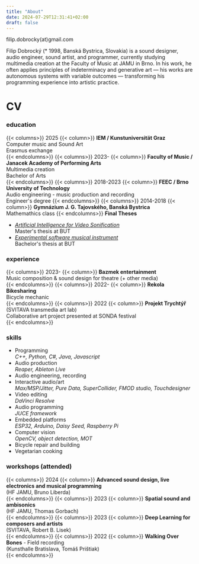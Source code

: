 ```yaml
---
title: "About"
date: 2024-07-29T12:31:41+02:00
draft: false
---
```


filip.dobrocky(at)gmail.com

Filip Dobrocký (\* 1998, Banská Bystrica, Slovakia) is a sound designer, audio engineer, sound artist, and programmer, currently studying multimedia creation at the Faculty of Music at JAMU in Brno. In his work, he often applies principles of indeterminacy and generative art &mdash; his works are autonomous systems with variable outcomes &mdash; transforming his programming experience into artistic practice.

# CV

### education
{{< columns>}}
2025
{{< column>}}
**IEM / Kunstuniversität Graz**  
Computer music and Sound Art  
Erasmus exchange  
{{< endcolumns>}}
{{< columns>}}
2023-
{{< column>}}
**Faculty of Music / Janacek Academy of Performing Arts**  
Multimedia creation  
Bachelor of Arts  
{{< endcolumns>}}
{{< columns>}}
2018-2023
{{< column>}}
**FEEC / Brno University of Technology**  
Audio engineering - music production and recording  
Engineer's degree
{{< endcolumns>}}
{{< columns>}}
2014-2018
{{< column>}}
**Gymnázium J. G. Tajovského, Banská Bystrica**  
Mathemathics class
{{< endcolumns>}}
**Final Theses**
- [*Artificial Intelligence for Video Sonification*](https://www.vut.cz/en/students/final-thesis/detail/151162)  
Master's thesis at BUT
- [*Experimental software musical instrument*](https://www.vut.cz/en/students/final-thesis/detail/133499)  
Bachelor's thesis at BUT

### experience

{{< columns>}}
2023-
{{< column>}}
**Bazmek entertainment**  
Music composition & sound design for theatre (+ other media)  
{{< endcolumns>}}
{{< columns>}}
2022-
{{< column>}}
**Rekola Bikesharing**  
Bicycle mechanic  
{{< endcolumns>}}
{{< columns>}}
2022
{{< column>}}
**Projekt Trychtýř** (SVITAVA transmedia art lab)  
Collaborative art project presented at SONDA festival  
{{< endcolumns>}}

### skills

- Programming  
*C++, Python, C#, Java, Javascript*  
- Audio production  
*Reaper, Ableton Live*
- Audio engineering, recording
- Interactive audio/art  
*Max/MSP/Jitter, Pure Data, SuperCollider, FMOD studio, Touchdesigner*
- Video editing  
*DaVinci Resolve*
- Audio programming  
*JUCE framework*
- Embedded platforms  
*ESP32, Arduino, Daisy Seed, Raspberry Pi*
- Computer vision  
*OpenCV, object detection, MOT*
- Bicycle repair and building
- Vegetarian cooking


### workshops (attended)

{{< columns>}}
2024
{{< column>}}
**Advanced sound design, live electronics and musical programming**     
(HF JAMU, Bruno Liberda)  
{{< endcolumns>}}
{{< columns>}}
2023
{{< column>}}
**Spatial sound and ambisonics**  
(HF JAMU, Thomas Gorbach)  
{{< endcolumns>}}
{{< columns>}}
2023
{{< column>}}
**Deep Learning for composers and artists**  
(SVITAVA, Robert B. Lisek)  
{{< endcolumns>}}
{{< columns>}}
2022
{{< column>}}
**Walking Over Bones** - Field recording  
(Kunsthalle Bratislava, Tomáš Prištiak)  
{{< endcolumns>}}
